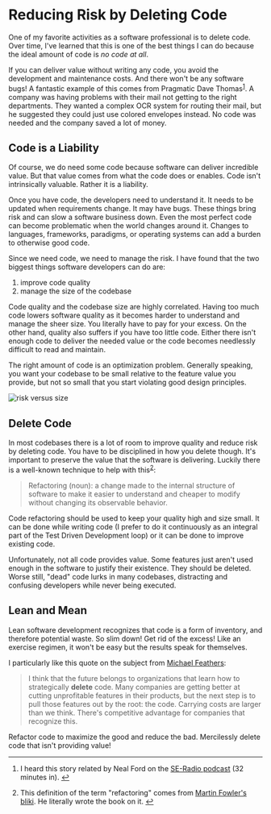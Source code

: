 # Reducing Risk by Deleting Code

One of my favorite activities as a software professional is to delete code.
Over time, I've learned that this is one of the best things I can do because the ideal amount of code is _no code at all_.

If you can deliver value without writing any code, you avoid the development and maintenance costs.
And there won't be any software bugs!
<a name="reference_1"></a>
A fantastic example of this comes from Pragmatic Dave Thomas<sup>[1](#footnote_1)</sup>.
A company was having problems with their mail not getting to the right departments.
They wanted a complex OCR system for routing their mail, but he suggested they could just use colored envelopes instead.
No code was needed and the company saved a lot of money.


## Code is a Liability
Of course, we do need some code because software can deliver incredible value.
But that value comes from what the code does or enables.
Code isn't intrinsically valuable.
Rather it is a liability.

Once you have code, the developers need to understand it.
It needs to be updated when requirements change.
It may have bugs.
These things bring risk and can slow a software business down.
Even the most perfect code can become problematic when the world changes around it.
Changes to languages, frameworks, paradigms, or operating systems can add a burden to otherwise good code.

Since we need code, we need to manage the risk.
I have found that the two biggest things software developers can do are:
1. improve code quality
2. manage the size of the codebase

Code quality and the codebase size are highly correlated.
Having too much code lowers software quality as it becomes harder to understand and manage the sheer size.
You literally have to pay for your excess.
On the other hand, quality also suffers if you have too little code.
Either there isn't enough code to deliver the needed value or the code becomes needlessly difficult to read and maintain.

The right amount of code is an optimization problem.
Generally speaking, you want your codebase to be small relative to the feature value you provide, but not so small that you start violating good design principles.

<div class="blog-image">

![risk versus size](/img/risk-vs-size.png)

</div>

## Delete Code
In most codebases there is a lot of room to improve quality and reduce risk by deleting code.
You have to be disciplined in how you delete though.
It's important to preserve the value that the software is delivering.
<a name="reference_2"></a>
Luckily there is a well-known technique to help with this<sup>[2](#footnote_2)</sup>:

> Refactoring (noun): a change made to the internal structure of software to make it easier to understand and cheaper to modify without changing its observable behavior.

Code refactoring should be used to keep your quality high and size small.
It can be done while writing code (I prefer to do it continuously as an integral part of the Test Driven Development loop) or it can be done to improve existing code.

Unfortunately, not all code provides value.
Some features just aren't used enough in the software to justify their existence.
They should be deleted.
Worse still, "dead" code lurks in many codebases, distracting and confusing developers while never being executed.

## Lean and Mean

Lean software development recognizes that code is a form of inventory, and therefore potential waste.
So slim down!
Get rid of the excess!
Like an exercise regimen, it won't be easy but the results speak for themselves.

I particularly like this quote on the subject from [Michael Feathers](http://michaelfeathers.typepad.com/michael_feathers_blog/2011/05/the-carrying-cost-of-code-taking-lean-seriously.html):

> I think that the future belongs to organizations that learn how to strategically **delete** code.
> Many companies are getting better at cutting unprofitable features in their products, but the next step is to pull those features out by the root: the code.
> Carrying costs are larger than we think.
> There's competitive advantage for companies that recognize this.

Refactor code to maximize the good and reduce the bad.
Mercilessly delete code that isn't providing value!

---

<div class="footnotes">
<ol>
<a name="footnote_1"></a>
<li>

I heard this story related by Neal Ford on the [SE-Radio podcast](http://www.se-radio.net/2017/04/se-radio-episode-287-success-skills-for-architects-with-neil-ford/) (32 minutes in). [↩](#reference_1)

</li>
<a name="footnote_2"></a>
<li>

This definition of the term "refactoring" comes from [Martin Fowler's bliki](https://martinfowler.com/bliki/DefinitionOfRefactoring.html). He literally wrote the book on it. [↩](#reference_2)

</li>
</ol>
</div>
